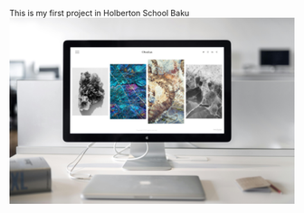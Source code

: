 This is my first project in Holberton School Baku
![Photo of some casual Desktop Workplace](./pexels-format-380633-1029757.jpg)
